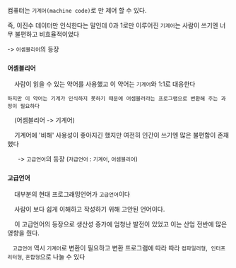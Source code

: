 컴퓨터는 `기계어(machine code)`로 만 제어 할 수 있다.

즉, 이진수 데이터만 인식한다는 말인데 0과 1로만 이루어진 `기계어`는 사람이 쓰기엔 너무 불편하고 비효율적이었다

\-> `어셈블리어`의 등장

### `어셈블리어`

    사람이 읽을 수 있는 약어를 사용했고 이 약어는 `기계어`와 1:1로 대응한다

    하지만 이 약어는 기계가 인식하지 못하기 때문에 어셈블러라는 프로그램으로 변환해 주는 과정이 필요하다

    (어셈블리어 -> 기계어)

    기계어에 '비해' 사용성이 좋아지긴 했지만 여전히 인간이 쓰기엔 많은 불편함이 존재했다

      -> `고급언어`의 등장 (`저급언어` : `기계어`, `어셈블리어`)

### `고급언어`

    대부분의 현대 프로그래밍언어가 `고급언어`이다

    사람이 보다 쉽게 이해하고 작성하기 위해 고안된 언어이다.

    이 고급언어의 등장으로 생산성 증가에 엄청난 발전이 있었고 이는 산업 전반에 많은 영향을 줬다.

   `고급언어` 역시 `기계어`로 변환이 필요하고 변환 프로그램에 따라 따라 `컴파일러형`,  `인터프리터형`, `혼합형`으로 나눌 수 있다
